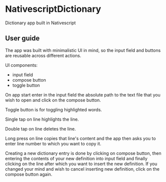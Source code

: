 # NativescriptDictionary

Dictionary app built in Nativescript

## User guide

The app was built with minimalistic UI in mind,
so the input field and buttons are reusable across different actions.

UI components:
  - input field
  - compose button
  - toggle button

On app start enter in the input field the absolute path to the text
file that you wish to open and click on the compose button.

Toggle button is for toggling highlighted words.

Single tap on line highlights the line.

Double tap on line deletes the line.

Long press on line copies that line's content and the app then asks you to enter
line number to which you want to copy it.

Creating a new dictionary entry is done by clicking on compose button, then
entering the contents of your new definition into input field and finally
clicking on the line after which you want to insert the new definition.
If you changed your mind and wish to cancel inserting new definition,
click on the compose button again.

